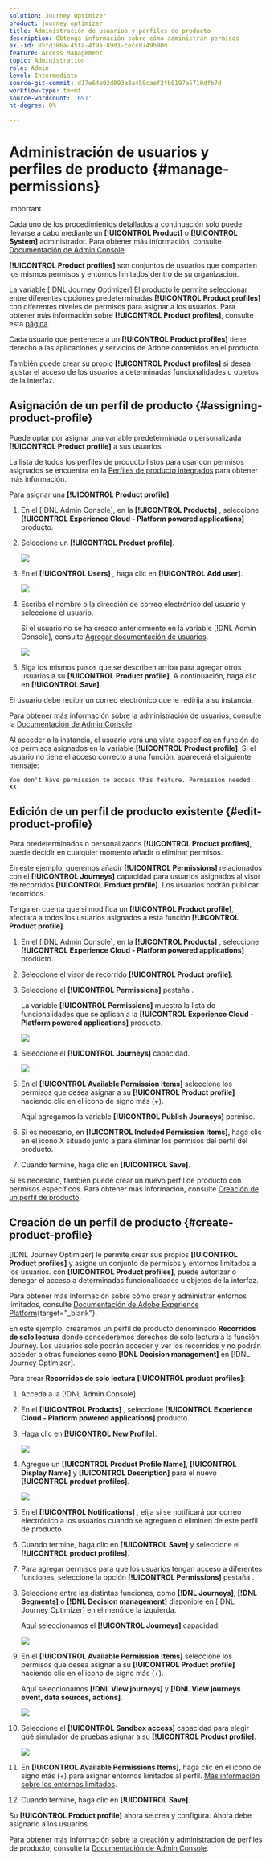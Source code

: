 ```yaml
---
solution: Journey Optimizer
product: journey optimizer
title: Administración de usuarios y perfiles de producto
description: Obtenga información sobre cómo administrar permisos
exl-id: 85fd386a-45fa-4f9a-89d1-cecc0749b90d
feature: Access Management
topic: Administration
role: Admin
level: Intermediate
source-git-commit: d17e64e03d093a8a459caef2fb0197a5710dfb7d
workflow-type: tm+mt
source-wordcount: '691'
ht-degree: 0%

---
```


# Administración de usuarios y perfiles de producto {#manage-permissions}

>[!IMPORTANT]
>
> Cada uno de los procedimientos detallados a continuación solo puede llevarse a cabo mediante un **[!UICONTROL Product]** o **[!UICONTROL System]** administrador. Para obtener más información, consulte [Documentación de Admin Console](https://helpx.adobe.com/enterprise/admin-guide.html/enterprise/using/admin-roles.ug.html).

**[!UICONTROL Product profiles]** son conjuntos de usuarios que comparten los mismos permisos y entornos limitados dentro de su organización.

La variable [!DNL Journey Optimizer] El producto le permite seleccionar entre diferentes opciones predeterminadas **[!UICONTROL Product profiles]** con diferentes niveles de permisos para asignar a los usuarios. Para obtener más información sobre **[!UICONTROL Product profiles]**, consulte esta [página](ootb-product-profiles.md).

Cada usuario que pertenece a un **[!UICONTROL Product profiles]** tiene derecho a las aplicaciones y servicios de Adobe contenidos en el producto.

También puede crear su propio **[!UICONTROL Product profiles]** si desea ajustar el acceso de los usuarios a determinadas funcionalidades u objetos de la interfaz.

## Asignación de un perfil de producto {#assigning-product-profile}

Puede optar por asignar una variable predeterminada o personalizada **[!UICONTROL Product profile]** a sus usuarios.

La lista de todos los perfiles de producto listos para usar con permisos asignados se encuentra en la [Perfiles de producto integrados](ootb-product-profiles.md) para obtener más información.

Para asignar una **[!UICONTROL Product profile]**:

1. En el [!DNL Admin Console], en la **[!UICONTROL Products]** , seleccione **[!UICONTROL Experience Cloud - Platform powered applications]** producto.

1. Seleccione un **[!UICONTROL Product profile]**.

   ![](assets/do-not-localize/access_control_2.png)

1. En el **[!UICONTROL Users]** , haga clic en **[!UICONTROL Add user]**.

   ![](assets/do-not-localize/access_control_3.png)

1. Escriba el nombre o la dirección de correo electrónico del usuario y seleccione el usuario.

   Si el usuario no se ha creado anteriormente en la variable [!DNL Admin Console], consulte [Agregar documentación de usuarios](https://helpx.adobe.com/enterprise/admin-guide.html/enterprise/using/manage-users-individually.ug.html#add-users).

   ![](assets/do-not-localize/access_control_4.png)

1. Siga los mismos pasos que se describen arriba para agregar otros usuarios a su **[!UICONTROL Product profile]**. A continuación, haga clic en **[!UICONTROL Save]**.

El usuario debe recibir un correo electrónico que le redirija a su instancia.

Para obtener más información sobre la administración de usuarios, consulte la [Documentación de Admin Console](https://helpx.adobe.com/enterprise/admin-guide.html/enterprise/using/manage-users-individually.ug.html).

Al acceder a la instancia, el usuario verá una vista específica en función de los permisos asignados en la variable **[!UICONTROL Product profile]**. Si el usuario no tiene el acceso correcto a una función, aparecerá el siguiente mensaje:

`You don't have permission to access this feature. Permission needed: XX.`

## Edición de un perfil de producto existente {#edit-product-profile}

Para predeterminados o personalizados **[!UICONTROL Product profiles]**, puede decidir en cualquier momento añadir o eliminar permisos.

En este ejemplo, queremos añadir **[!UICONTROL Permissions]** relacionados con el **[!UICONTROL Journeys]** capacidad para usuarios asignados al visor de recorridos **[!UICONTROL Product profile]**. Los usuarios podrán publicar recorridos.

Tenga en cuenta que si modifica un **[!UICONTROL Product profile]**, afectará a todos los usuarios asignados a esta función **[!UICONTROL Product profile]**.

1. En el [!DNL Admin Console], en la **[!UICONTROL Products]** , seleccione **[!UICONTROL Experience Cloud - Platform powered applications]** producto.

1. Seleccione el visor de recorrido **[!UICONTROL Product profile]**.

1. Seleccione el **[!UICONTROL Permissions]** pestaña .

   La variable **[!UICONTROL Permissions]** muestra la lista de funcionalidades que se aplican a la **[!UICONTROL Experience Cloud - Platform powered applications]** producto.

   ![](assets/do-not-localize/access_control_5.png)

1. Seleccione el **[!UICONTROL Journeys]** capacidad.

   ![](assets/do-not-localize/access_control_6.png)

1. En el **[!UICONTROL Available Permission Items]** seleccione los permisos que desea asignar a su **[!UICONTROL Product profile]** haciendo clic en el icono de signo más (+).

   Aquí agregamos la variable **[!UICONTROL Publish Journeys]** permiso.

1. Si es necesario, en **[!UICONTROL Included Permission Items]**, haga clic en el icono X situado junto a para eliminar los permisos del perfil del producto.

1. Cuando termine, haga clic en **[!UICONTROL Save]**.

Si es necesario, también puede crear un nuevo perfil de producto con permisos específicos. Para obtener más información, consulte [Creación de un perfil de producto](#create-product-profile).

## Creación de un perfil de producto {#create-product-profile}

[!DNL Journey Optimizer] le permite crear sus propios **[!UICONTROL Product profiles]** y asigne un conjunto de permisos y entornos limitados a los usuarios. con **[!UICONTROL Product profiles]**, puede autorizar o denegar el acceso a determinadas funcionalidades u objetos de la interfaz.

Para obtener más información sobre cómo crear y administrar entornos limitados, consulte [Documentación de Adobe Experience Platform](https://experienceleague.adobe.com/docs/experience-platform/sandbox/ui/user-guide.html){target=&quot;_blank&quot;}.

En este ejemplo, crearemos un perfil de producto denominado **Recorridos de solo lectura** donde concederemos derechos de solo lectura a la función Journey. Los usuarios solo podrán acceder y ver los recorridos y no podrán acceder a otras funciones como **[!DNL  Decision management]** en [!DNL Journey Optimizer].

Para crear **Recorridos de solo lectura** **[!UICONTROL product profiles]**:

1. Acceda a la [!DNL Admin Console].

1. En el **[!UICONTROL Products]** , seleccione **[!UICONTROL Experience Cloud - Platform powered applications]** producto.

1. Haga clic en **[!UICONTROL New Profile]**.

   ![](assets/do-not-localize/access_control_9.png)

1. Agregue un **[!UICONTROL Product Profile Name]**, **[!UICONTROL Display Name]** y **[!UICONTROL Description]** para el nuevo **[!UICONTROL product profiles]**.

   ![](assets/do-not-localize/access_control_10.png)

1. En el **[!UICONTROL Notifications]** , elija si se notificará por correo electrónico a los usuarios cuando se agreguen o eliminen de este perfil de producto.

1. Cuando termine, haga clic en **[!UICONTROL Save]** y seleccione el **[!UICONTROL product profiles]**.

1. Para agregar permisos para que los usuarios tengan acceso a diferentes funciones, seleccione la opción **[!UICONTROL Permissions]** pestaña .

1. Seleccione entre las distintas funciones, como **[!DNL Journeys]**, **[!DNL Segments]** o **[!DNL Decision management]** disponible en [!DNL Journey Optimizer] en el menú de la izquierda.

   Aquí seleccionamos el **[!UICONTROL Journeys]** capacidad.

   ![](assets/do-not-localize/access_control_11.png)

1. En el **[!UICONTROL Available Permission Items]** seleccione los permisos que desea asignar a su **[!UICONTROL Product profile]** haciendo clic en el icono de signo más (+).

   Aquí seleccionamos **[!DNL View journeys]** y **[!DNL View journeys event, data sources, actions]**.

   ![](assets/do-not-localize/access_control_12.png)

1. Seleccione el **[!UICONTROL Sandbox access]** capacidad para elegir qué simulador de pruebas asignar a su **[!UICONTROL Product profile]**.

   ![](assets/do-not-localize/access_control_13.png)

1. En **[!UICONTROL Available Permissions Items]**, haga clic en el icono de signo más (+) para asignar entornos limitados al perfil. [Más información sobre los entornos limitados](sandboxes.md).

1. Cuando termine, haga clic en **[!UICONTROL Save]**.

Su **[!UICONTROL Product profile]** ahora se crea y configura. Ahora debe asignarlo a los usuarios.

Para obtener más información sobre la creación y administración de perfiles de producto, consulte la [Documentación de Admin Console](https://helpx.adobe.com/enterprise/admin-guide.html/enterprise/using/manage-product-profiles.ug.html).
